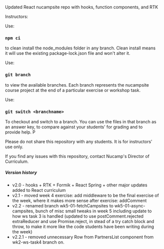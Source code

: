 Updated React nucampsite repo with hooks, function components, and RTK

Instructors:

Use:

### `npm ci`

to clean install the node_modules folder in any branch. Clean install means it will use the existing package-lock.json file and won't alter it.

Use:

### `git branch`

to view the available branches. Each branch represents the nucampsite course project at the end of a particular exercise or workshop task.

Use:

### `git switch <branchname>`

To checkout and switch to a branch. You can use the files in that branch as an answer key, to compare against your students' for grading and to provide help. P

Please do not share this repository with any students. It is for instructors' use only.

If you find any issues with this repository, contact Nucamp's Director of Curriculum.

##### Version history

-   v2.0 - hooks + RTK + Formik + React Spring + other major updates added to React curriculum
-   v2.1 - moved week 4 exercise: add middleware to be the final exercise of the week, where it makes more sense after exercise: addComment
-   v2.2 - renamed branch wk5-01-fetchCampsites to wk5-01-async-campsites, bunch of misc small tweaks in week 5 including update to how ws task 3 is handled (updated to use postComment.rejected extraReducer and use Promise.reject, in stead of a try catch block and throw, to make it more like the code students have been writing during the week)
-   v2.2.1 - removed unnecessary Row from PartnersList component from wk2-ws-task4 branch on.
